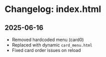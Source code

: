 # Changelog: index.html

## 2025-06-16
- Removed hardcoded menu (card0)
- Replaced with dynamic `card_menu.html`
- Fixed card order issues on reload
